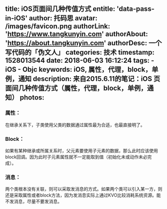 title: iOS页面间几种传值方式
entitle: 'data-pass-in-iOS'
author: 托码思
avatar: /images/favicon.png
authorLink: 'https://www.tangkunyin.com'
authorAbout: 'https://about.tangkunyin.com'
authorDesc: 一个写代码的「伪文人」
categories: 技术
timestamp: 1528013544
date: 2018-06-03 16:12:24
tags:
    - iOS
    - Objc
keywords: iOS, 属性，代理，block，单例，通知
description: 来自2015.6.11的笔记：iOS 页面间几种传值方式（属性，代理，block，单例，通知）
photos:
---

### 属性：

在继承关系下，子类使用父类的数据通过属性最为合适，也最直接明了。

### Block：

如果有某种继承或所属关系时，父元素要使用子元素的数据，那么此时应该使用block回调。因为此时子元素属性就不一定能取到值（初始化未或动作未必完成）。

### 消息：

两个类根本没有关联，则可以采取发消息的方式。如果两个类可以引入某一方，则还是采取属性或者block方法，因为发消息实际上通过KVO比较消耗系统资源。能不发消息，尽量不要发消息。


